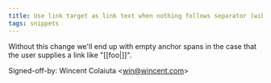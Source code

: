 ```yaml
---
title: Use link target as link text when nothing follows separator (wikitext, 2d744ae)
tags: snippets
---
```


Without this change we'll end up with empty anchor spans in the case that the user supplies a link like "\[\[foo|\]\]".

Signed-off-by: Wincent Colaiuta &lt;win@wincent.com&gt;
